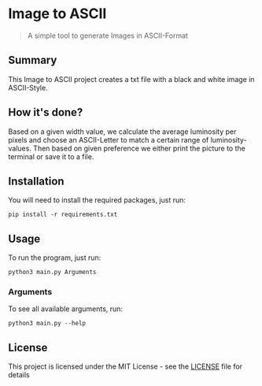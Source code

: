 # Image to ASCII
> A simple tool to generate Images in ASCII-Format

## Summary 
This Image to ASCII project creates a txt file with a black and white image in ASCII-Style.

## How it's done?
Based on a given width value, we calculate the average luminosity per pixels and choose an ASCII-Letter to match a certain 
range of luminosity-values. Then based on given preference we either print the picture to the terminal or save it to a file.

## Installation
You will need to install the required packages, just run:
```shell
pip install -r requirements.txt
```

## Usage
To run the program, just run:
```shell
python3 main.py Arguments
```

### Arguments
To see all available arguments, run:
```shell
python3 main.py --help
```

## License
This project is licensed under the MIT License - see the [LICENSE](LICENSE) file for details
